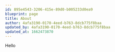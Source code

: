 ```yaml
---
id: 895e4543-3206-415e-89d0-b005233d0ea9
blueprint: page
title: About
author: 4afa3190-0170-4eed-b763-8dcb775f8baa
updated_by: 4afa3190-0170-4eed-b763-8dcb775f8baa
updated_at: 1662473870
---
```

Hello
